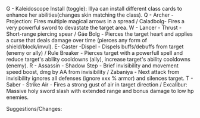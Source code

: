 G - Kaleidoscope Install (toggle): Illya can install different class cards to enhance her abilities(changes skin matching the class).
Q - Archer - Projection: Fires multiple magical arrows in a spread / Caladbolg- Fires a very powerful sword to devastate the target area.
W - Lancer - Thrust - Short-range piercing spear / Gáe Bolg - Pierces the target heart and applies a curse that deals damage over time (pierces any form of shield/block/invul).
E- Caster -Dispel - Dispels buffs/debuffs from target (enemy or ally) / Rule Breaker - Pierces target with a powerfull spell and reduce target's ability cooldowns (ally), increase target's ability cooldowns (enemy).
R - Assassin - Shadow Step - Brief invisibility and movement speed boost, dmg by AA from invisibility / Zabaniya - Next attack from invisibility ignores all defenses (ignore xxx % armor) and silences target.
T - Saber - Strike Air - Fires a strong  gust of air in target direction / Excalibur: Massive holy sword slash with extended range and bonus damage to low hp enemies.

Suggestions/Changes: